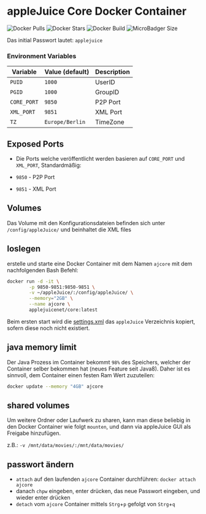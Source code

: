 # appleJuice Core Docker Container

![Docker Pulls](https://img.shields.io/docker/pulls/applejuicenet/core.svg)
![Docker Stars](https://img.shields.io/docker/stars/applejuicenet/core.svg)
![Docker Build](https://github.com/applejuicenet/core/workflows/%5Bdocker%5D%20CI%20for%20releases/badge.svg)
![MicroBadger Size](https://img.shields.io/microbadger/image-size/applejuicenet/core.svg)

Das initial Passwort lautet: `applejuice`

### Environment Variables

| Variable    | Value (default) | Description |
|-------------|-----------------|-------------|
| `PUID`      | `1000`          | UserID      |
| `PGID`      | `1000`          | GroupID     |
| `CORE_PORT` | `9850`          | P2P Port    |
| `XML_PORT`  | `9851`          | XML Port    |
| `TZ`        | `Europe/Berlin` | TimeZone    |

## Exposed Ports

- Die Ports welche veröffentlicht werden basieren auf `CORE_PORT` und `XML_PORT`, Standardmäßig:

- `9850` - P2P Port
- `9851` - XML Port

## Volumes

Das Volume mit den Konfigurationsdateien befinden sich unter `/config/appleJuice/` und beinhaltet die XML files

## loslegen

erstelle und starte eine Docker Container mit dem Namen `ajcore` mit dem nachfolgenden Bash Befehl:

```bash
docker run -d -it \
        -p 9850-9851:9850-9851 \
        -v ~/appleJuice/:/config/appleJuice/ \
        --memory="2GB" \
        --name ajcore \
        applejuicenet/core:latest
```

Beim ersten start wird die [settings.xml](rootfs/app/settings.xml) das `appleJuice` Verzeichnis kopiert, sofern diese noch nicht existiert.

## java memory limit

Der Java Prozess im Container bekommt `98%` des Speichers, welcher der Container selber bekommen hat (neues Feature seit Java8).
Daher ist es sinnvoll, dem Container einen festen Ram Wert zuzuteilen:

```bash
docker update --memory "4GB" ajcore
```

## shared volumes

Um weitere Ordner oder Laufwerk zu sharen, kann man diese beliebig in den Docker Container wie folgt `mounten`, und dann via appleJuice GUI als Freigabe hinzufügen.

z.B.: `-v /mnt/data/movies/:/mnt/data/movies/`

## passwort ändern

- `attach` auf den laufenden `ajcore` Container durchführen: `docker attach ajcore`
- danach `chpw` eingeben, enter drücken, das neue Passwort eingeben, und wieder enter drücken
- `detach` vom `ajcore` Container mittels `Strg`+`p` gefolgt von `Strg`+`q`
